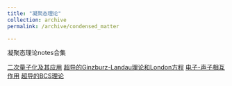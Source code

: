 ```yaml
---
title: "凝聚态理论"
collection: archive
permalink: /archive/condensed_matter

---
```


凝聚态理论notes合集

[二次量子化及其应用](https://lfcdepression.github.io/notes/second_quantization)
[超导的Ginzburz-Landau理论和London方程](https://lfcdepression.github.io/notes/superconductivity_phase)
[电子-声子相互作用](https://lfcdepression.github.io/notes/ep_inter)
[超导的BCS理论](https://lfcdepression.github.io/notes/BCS_theory)
